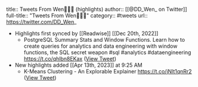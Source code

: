 title:: Tweets From Wen👩🏻‍💻 (highlights)
author:: [[@DD_Wen_ on Twitter]]
full-title:: "Tweets From Wen👩🏻‍💻"
category:: #tweets
url:: https://twitter.com/DD_Wen_

- Highlights first synced by [[Readwise]] [[Dec 20th, 2022]]
	- PostgreSQL Summary Stats and Window Functions. Learn how to create queries for analytics and data engineering with window functions, the SQL secret weapon #sql #analytics #dataengineering https://t.co/qhlbn8EKax ([View Tweet](https://twitter.com/DD_Wen_/status/1604985862756130817))
- New highlights added [[Apr 13th, 2023]] at 9:25 AM
	- K-Means Clustering - An Explorable Explainer 
	  https://t.co/jNlt1qnRr2 ([View Tweet](https://twitter.com/DD_Wen_/status/1645025076222517249))
